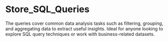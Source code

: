 # Store_SQL_Queries
The queries cover common data analysis tasks such as filtering, grouping, and aggregating data to extract useful insights. Ideal for anyone looking to explore SQL query techniques or work with business-related datasets.

